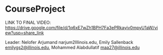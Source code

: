 # CourseProject

LINK TO FINAL VIDEO: https://drive.google.com/file/d/1q6xE7wZh1BPH7Fa3ePRkayiv0mpyU1aW/view?usp=share_link



Leader: Nelofer Arjumand narjum2Illinois.edu,
Emily Sallenback emilygs2@illinois.edu,
Mohammed Alabdullatif maa27@illinois.edu



 

